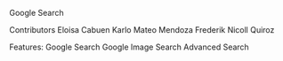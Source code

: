 Google Search

Contributors
Eloisa Cabuen
Karlo Mateo Mendoza
Frederik Nicoll Quiroz

Features:
Google Search
Google Image Search
Advanced Search
